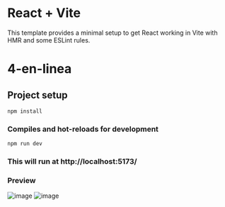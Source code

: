 # React + Vite

This template provides a minimal setup to get React working in Vite with HMR and some ESLint rules.

# 4-en-linea

## Project setup
```
npm install
```

### Compiles and hot-reloads for development
```
npm run dev
```

### This will run at http://localhost:5173/

### Preview  
![image](https://github.com/JanoM2/4-en-linea/assets/78227130/0349369b-0f8a-4c52-b065-88486953e8ac)
![image](https://github.com/JanoM2/4-en-linea/assets/78227130/1b3d9d38-90c5-47c0-bec7-d77be343cd20)
